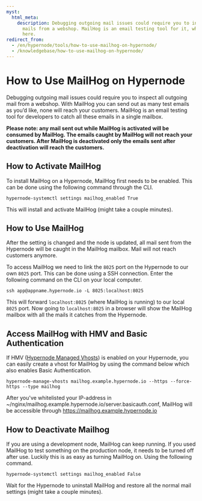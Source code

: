 ```yaml
---
myst:
  html_meta:
    description: Debugging outgoing mail issues could require you to inspect all outgoing
      mails from a webshop. MailHog is an email testing tool for it, which we explain
      here.
redirect_from:
  - /en/hypernode/tools/how-to-use-mailhog-on-hypernode/
  - /knowledgebase/how-to-use-mailhog-on-hypernode/
---
```


<!-- source: https://support.hypernode.com/en/hypernode/tools/how-to-use-mailhog-on-hypernode/ -->

# How to Use MailHog on Hypernode

Debugging outgoing mail issues could require you to inspect all outgoing mail from a webshop. With MailHog you can send out as many test emails as you’d like, none will reach your customers. MailHog is an email testing tool for developers to catch all these emails in a single mailbox.

**Please note: any mail sent out while MailHog is activated will be consumed by MailHog. The emails caught by MailHog will not reach your customers. After MailHog is deactivated only the emails sent after deactivation will reach the customers.**

## How to Activate MailHog

To install MailHog on a Hypernode, MailHog first needs to be enabled. This can be done using the following command through the CLI.

```nginx
hypernode-systemctl settings mailhog_enabled True
```

This will install and activate MailHog (might take a couple minutes).

## How to Use MailHog

After the setting is changed and the node is updated, all mail sent from the Hypernode will be caught in the MailHog mailbox. Mail will not reach customers anymore.

To access MailHog we need to link the `8025` port on the Hypernode to our own `8025` port. This can be done using a SSH connection. Enter the following command on the CLI on your local computer.

```nginx
ssh app@appname.hypernode.io -L 8025:localhost:8025
```

This will forward `localhost:8025` (where MailHog is running) to our local `8025` port. Now going to `localhost:8025` in a browser will show the MailHog mailbox with all the mails it catches from the Hypernode.

## Access MailHog with HMV and Basic Authentication

If HMV ([Hypernode Managed Vhosts](../nginx/hypernode-managed-vhosts.md)) is enabled on your Hypernode, you can easily create a vhost for MailHog by using the command below which also enables Basic Authentication.

```nginx
hypernode-manage-vhosts mailhog.example.hypernode.io --https --force-https --type mailhog
```

After you've whitelisted your IP-address in ~/nginx/mailhog.example.hypernode.io/server.basicauth.conf, MailHog will be accessible through <https://mailhog.example.hypernode.io>

## How to Deactivate Mailhog

If you are using a development node, MailHog can keep running. If you used MailHog to test something on the production node, it needs to be turned off after use. Luckily this is as easy as turning MailHog on. Using the following command.

```nginx
hypernode-systemctl settings mailhog_enabled False
```

Wait for the Hypernode to uninstall MailHog and restore all the normal mail settings (might take a couple minutes).
